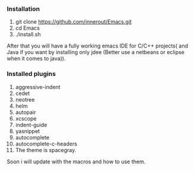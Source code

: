 ### Installation
1. git clone https://github.com/innerout/Emacs.git
2. cd Emacs
3. ./install.sh

After that you will have a fully working emacs IDE for C/C++ projects( 
and Java if you want by installing only jdee (Better use a netbeans or 
eclipse when it comes to java)).

### Installed plugins
1. aggressive-indent
2. cedet
3. neotree
4. helm
5. autopair
6. xcscope
7. indent-guide
8. yasnippet
9. autocomplete
10. autocomplete-c-headers
11. The theme is spacegray.

Soon i will update with the macros and how to use them.
